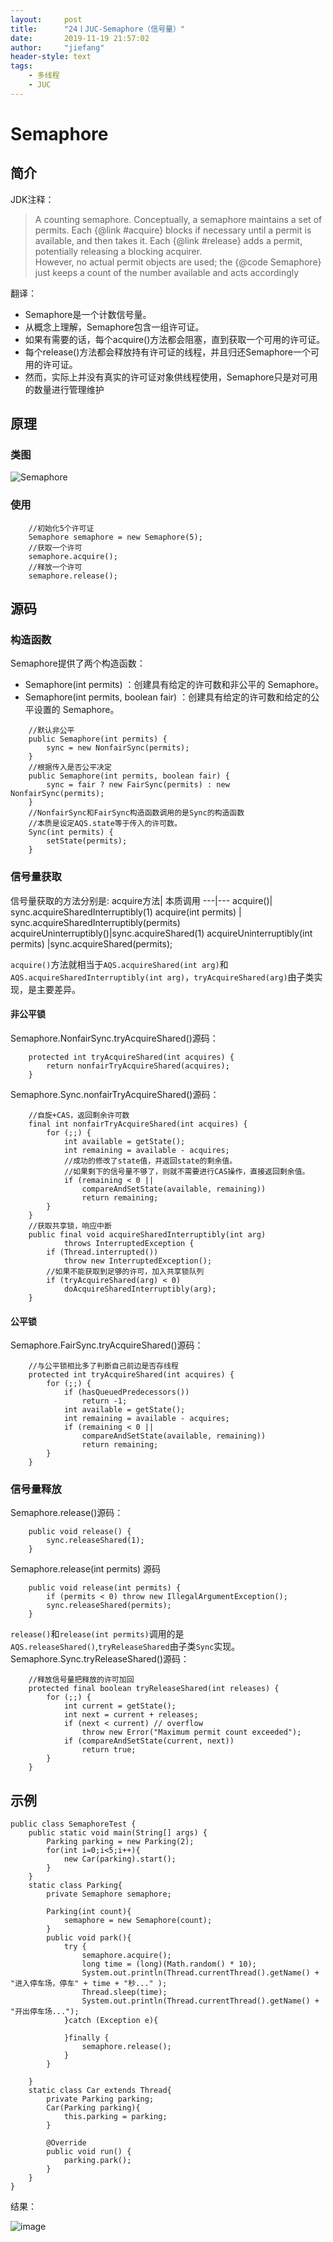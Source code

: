 ```yaml
---
layout:     post
title:      "24丨JUC-Semaphore（信号量）"
date:       2019-11-19 21:57:02
author:     "jiefang"
header-style: text
tags:
    - 多线程
    - JUC
---
```

# Semaphore
## 简介
JDK注释：
>A counting semaphore.  Conceptually, a semaphore maintains a set of
permits.  Each {@link #acquire} blocks if necessary until a permit is
available, and then takes it.  Each {@link #release} adds a permit,
potentially releasing a blocking acquirer.</br>
However, no actual permit objects are used; the {@code Semaphore} just
keeps a count of the number available and acts accordingly

翻译：
- Semaphore是一个计数信号量。
- 从概念上理解，Semaphore包含一组许可证。
- 如果有需要的话，每个acquire()方法都会阻塞，直到获取一个可用的许可证。
- 每个release()方法都会释放持有许可证的线程，并且归还Semaphore一个可用的许可证。
- 然而，实际上并没有真实的许可证对象供线程使用，Semaphore只是对可用的数量进行管理维护

## 原理
### 类图
![Semaphore](https://s1.ax1x.com/2019/11/19/MgxPqe.png)
### 使用
```
    //初始化5个许可证
    Semaphore semaphore = new Semaphore(5);
    //获取一个许可
    semaphore.acquire();
    //释放一个许可
    semaphore.release();
```
## 源码
### 构造函数
Semaphore提供了两个构造函数：

- Semaphore(int permits) ：创建具有给定的许可数和非公平的 Semaphore。
- Semaphore(int permits, boolean fair) ：创建具有给定的许可数和给定的公平设置的 Semaphore。
```
    //默认非公平
    public Semaphore(int permits) {
        sync = new NonfairSync(permits);
    }
    //根据传入是否公平决定
    public Semaphore(int permits, boolean fair) {
        sync = fair ? new FairSync(permits) : new NonfairSync(permits);
    }
    //NonfairSync和FairSync构造函数调用的是Sync的构造函数
    //本质是设定AQS.state等于传入的许可数。
    Sync(int permits) {
        setState(permits);
    }
```
### 信号量获取
信号量获取的方法分别是:
acquire方法| 本质调用
---|---
acquire()| sync.acquireSharedInterruptibly(1)
acquire(int permits) | sync.acquireSharedInterruptibly(permits)
acquireUninterruptibly()|sync.acquireShared(1)
acquireUninterruptibly(int permits)	|sync.acquireShared(permits);

`acquire()`方法就相当于`AQS.acquireShared(int arg)`和`AQS.acquireSharedInterruptibly(int arg)`，`tryAcquireShared(arg)`由子类实现，是主要差异。

#### 非公平锁
Semaphore.NonfairSync.tryAcquireShared()源码：
```
    protected int tryAcquireShared(int acquires) {
        return nonfairTryAcquireShared(acquires);
    }
```
Semaphore.Sync.nonfairTryAcquireShared()源码：
```
    //自旋+CAS，返回剩余许可数
    final int nonfairTryAcquireShared(int acquires) {
        for (;;) {
            int available = getState();
            int remaining = available - acquires;
            //成功的修改了state值，并返回state的剩余值。
            //如果剩下的信号量不够了，则就不需要进行CAS操作，直接返回剩余值。
            if (remaining < 0 ||
                compareAndSetState(available, remaining))
                return remaining;
        }
    }
    //获取共享锁，响应中断
    public final void acquireSharedInterruptibly(int arg)
            throws InterruptedException {
        if (Thread.interrupted())
            throw new InterruptedException();
        //如果不能获取到足够的许可，加入共享锁队列
        if (tryAcquireShared(arg) < 0)
            doAcquireSharedInterruptibly(arg);
    }    
```
#### 公平锁
Semaphore.FairSync.tryAcquireShared()源码：
```
    //与公平锁相比多了判断自己前边是否存线程
    protected int tryAcquireShared(int acquires) {
        for (;;) {
            if (hasQueuedPredecessors())
                return -1;
            int available = getState();
            int remaining = available - acquires;
            if (remaining < 0 ||
                compareAndSetState(available, remaining))
                return remaining;
        }
    }
```
### 信号量释放
Semaphore.release()源码：
```
    public void release() {
        sync.releaseShared(1);
    }
```
Semaphore.release(int permits) 源码
```
    public void release(int permits) {
        if (permits < 0) throw new IllegalArgumentException();
        sync.releaseShared(permits);
    }
```
`release()`和`release(int permits)`调用的是`AQS.releaseShared()`,`tryReleaseShared`由子类`Sync`实现。
Semaphore.Sync.tryReleaseShared()源码：
```
    //释放信号量把释放的许可加回
    protected final boolean tryReleaseShared(int releases) {
        for (;;) {
            int current = getState();
            int next = current + releases;
            if (next < current) // overflow
                throw new Error("Maximum permit count exceeded");
            if (compareAndSetState(current, next))
                return true;
        }
    }
```

## 示例
```
public class SemaphoreTest {
    public static void main(String[] args) {
        Parking parking = new Parking(2);
        for(int i=0;i<5;i++){
            new Car(parking).start();
        }
    }
    static class Parking{
        private Semaphore semaphore;

        Parking(int count){
            semaphore = new Semaphore(count);
        }
        public void park(){
            try {
                semaphore.acquire();
                long time = (long)(Math.random() * 10);
                System.out.println(Thread.currentThread().getName() + "进入停车场，停车" + time + "秒..." );
                Thread.sleep(time);
                System.out.println(Thread.currentThread().getName() + "开出停车场...");
            }catch (Exception e){

            }finally {
                semaphore.release();
            }
        }

    }
    static class Car extends Thread{
        private Parking parking;
        Car(Parking parking){
            this.parking = parking;
        }

        @Override
        public void run() {
            parking.park();
        }
    }
}
```
结果：

![image](https://s1.ax1x.com/2019/11/19/MRivyn.md.png)